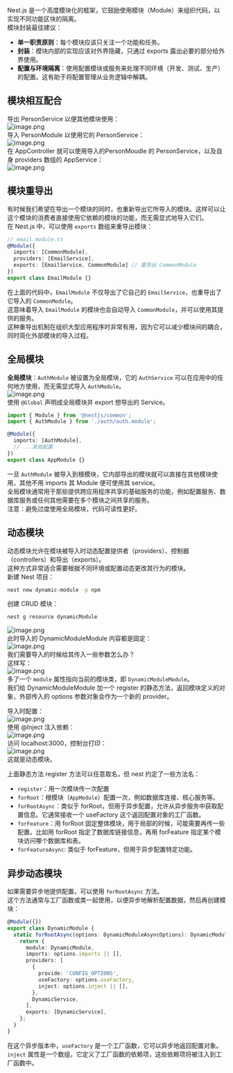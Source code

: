 Nest.js 是一个高度模块化的框架，它鼓励使用模块（Module）来组织代码，以实现不同功能区块的隔离。<br />模块封装最佳建议：

- **单一职责原则**：每个模块应该只关注一个功能和任务。
- **封装**：模块内部的实现应该对外界隐藏，只通过 exports 露出必要的部分给外界使用。
- **配置与环境隔离**：使用配置模块或服务来处理不同环境（开发、测试、生产）的配置。这有助于将配置管理从业务逻辑中解耦。

## 模块相互配合
导出 PersonService 以便其他模块使用：<br />![image.png](https://cdn.nlark.com/yuque/0/2023/png/21596389/1686379242835-e4d3c3e7-a43f-4fc3-9586-c20f123033c7.png#averageHue=%23302d2a&clientId=u1894eea0-95ac-4&from=paste&height=271&id=BeK8Y&originHeight=542&originWidth=1204&originalType=binary&ratio=2&rotation=0&showTitle=false&size=97513&status=done&style=none&taskId=u040c026f-b359-4d5a-808f-c2ecdb59e34&title=&width=602)<br />导入 PersonModule 以使用它的 PersonService：<br />![image.png](https://cdn.nlark.com/yuque/0/2023/png/21596389/1686379195086-f5a410a3-acdd-4242-95f9-fa2cba51e9a6.png#averageHue=%23302d2a&clientId=u1894eea0-95ac-4&from=paste&height=276&id=uff6fd8d7&originHeight=592&originWidth=1180&originalType=binary&ratio=2&rotation=0&showTitle=false&size=111734&status=done&style=none&taskId=udda0b1d6-bbfe-4d26-905c-33acbefe03a&title=&width=551)<br />在 AppController 就可以使用导入的PersonMoudle 的  PersonService，以及自身 providers 数组的 AppService：<br />![image.png](https://cdn.nlark.com/yuque/0/2024/png/21596389/1706860742694-da459c06-0f02-4c2f-9f73-fa2e43b0843e.png#averageHue=%23332f2b&clientId=u27d5342e-2c97-4&from=paste&height=456&id=u5dd1baa7&originHeight=698&originWidth=757&originalType=binary&ratio=1.25&rotation=0&showTitle=false&size=125254&status=done&style=none&taskId=ufb362053-1dac-4a31-93b4-99e610ba86c&title=&width=494.60003662109375)

## 模块重导出
有时候我们希望在导出一个模块的同时，也重新导出它所导入的模块。这样可以让这个模块的消费者直接使用它依赖的模块的功能，而无需显式地导入它们。<br />在 Nest.js 中，可以使用 `exports` 数组来重导出模块：
```typescript
// email.module.ts
@Module({
  imports: [CommonModule],
  providers: [EmailService],
  exports: [EmailService, CommonModule] // 重导出 CommonModule
})
export class EmailModule {}
```
在上面的代码中，`EmailModule` 不仅导出了它自己的 `EmailService`，也重导出了它导入的 `CommonModule`。<br />这意味着导入 `EmailModule` 的模块也会自动导入 `CommonModule`，并可以使用其提供的服务。<br />这种重导出机制在组织大型应用程序时非常有用，因为它可以减少模块间的耦合，同时简化外部模块的导入过程。

## 全局模块
**全局模块**：`AuthModule` 被设置为全局模块，它的 `AuthService` 可以在应用中的任何地方使用，而无需显式导入 `AuthModule`。<br />![image.png](https://cdn.nlark.com/yuque/0/2024/png/21596389/1706861294641-751b3487-5c2d-4200-b68e-5a1cd63c4cc1.png#averageHue=%23302e2c&clientId=u9a6c9c27-ab2b-4&from=paste&height=221&id=u9cf9e7c0&originHeight=276&originWidth=739&originalType=binary&ratio=1.25&rotation=0&showTitle=false&size=44631&status=done&style=none&taskId=uaeb3e9bf-06c2-4498-b6cb-8662ead6640&title=&width=591.2)<br />使用 `@Global` 声明成全局模块并 export 想导出的 Service。
```typescript
import { Module } from '@nestjs/common';
import { AuthModule } from './auth/auth.module';

@Module({
  imports: [AuthModule],
  // ...其他配置
})
export class AppModule {}
```
一旦 `AuthModule` 被导入到根模块，它内部导出的模块就可以直接在其他模块使用，其他不用 imports 其 Module 便可使用其 service。<br />全局模块通常用于那些提供跨应用程序共享的基础服务的功能，例如配置服务、数据库服务或任何其他需要在多个模块之间共享的服务。<br />注意：避免过度使用全局模块，代码可读性更好。

## 动态模块
动态模块允许在模块被导入时动态配置提供者（providers）、控制器（controllers）和导出（exports）。<br />这种方式非常适合需要根据不同环境或配置动态更改其行为的模块。<br />新建 Nest 项目：
```bash
nest new dynamic-module -p npm
```
创建 CRUD 模块：
```bash
nest g resource dynamicModule
```
![image.png](https://cdn.nlark.com/yuque/0/2024/png/21596389/1707725536164-e7022b2c-7e0e-41e5-bcfc-bafc9c9d499e.png#averageHue=%23454545&clientId=u8573c41d-9cb3-4&from=paste&height=42&id=u8c59e601&originHeight=84&originWidth=1002&originalType=binary&ratio=2&rotation=0&showTitle=false&size=22291&status=done&style=none&taskId=u4e5dae47-e64e-403c-a364-03aa3beae6f&title=&width=501)<br />此时导入的 DynamicModuleModule 内容都是固定：<br />![image.png](https://cdn.nlark.com/yuque/0/2024/png/21596389/1707725577914-3c8f00c0-0436-43d4-9b8c-8f6a8aaf1e7f.png#averageHue=%23312e2a&clientId=u8573c41d-9cb3-4&from=paste&height=151&id=u64e540cc&originHeight=302&originWidth=678&originalType=binary&ratio=2&rotation=0&showTitle=false&size=46641&status=done&style=none&taskId=ub24279cc-5eb4-40ac-a865-88998651e9c&title=&width=339)<br />我们需要导入的时候给其传入一些参数怎么办？<br />这样写：<br />![image.png](https://cdn.nlark.com/yuque/0/2024/png/21596389/1707726565065-e102a581-6186-4deb-b7e0-de92b8ac654c.png#averageHue=%232e2c2a&clientId=u8573c41d-9cb3-4&from=paste&height=439&id=uafeebf0f&originHeight=878&originWidth=1320&originalType=binary&ratio=2&rotation=0&showTitle=false&size=113449&status=done&style=none&taskId=ua790c6d5-3263-4a2a-a78a-058aad31bfe&title=&width=660)<br />多了一个 `module` 属性指向当前的模块类，即 `DynamicModuleModule`。<br />我们给 DynamicModuleModule 加一个 register 的静态方法，返回模块定义的对象，外部传入的 options 参数对象会作为一个新的 provider。

导入时配置：<br />![image.png](https://cdn.nlark.com/yuque/0/2024/png/21596389/1707726815119-cab5eb5e-50c9-4dc3-abbe-b5ace1cde0b6.png#averageHue=%23312e2a&clientId=u8573c41d-9cb3-4&from=paste&height=289&id=ubd0d7224&originHeight=578&originWidth=724&originalType=binary&ratio=2&rotation=0&showTitle=false&size=61696&status=done&style=none&taskId=u2aec81b6-569c-47db-88a6-09d91140ac2&title=&width=362)<br />使用 @Inject 注入依赖：<br />![image.png](https://cdn.nlark.com/yuque/0/2024/png/21596389/1707726869224-9759d903-0576-485c-9409-ef71e4068fb5.png#averageHue=%232f2d2b&clientId=u8573c41d-9cb3-4&from=paste&height=357&id=u793f9b3f&originHeight=714&originWidth=1648&originalType=binary&ratio=2&rotation=0&showTitle=false&size=115558&status=done&style=none&taskId=ubaf1cb19-578c-4860-9152-661a75c9162&title=&width=824)<br />访问 localhost:3000，控制台打印：<br />![image.png](https://cdn.nlark.com/yuque/0/2024/png/21596389/1707726936820-dcd649e0-2910-47d3-b7e6-70e584539dd0.png#averageHue=%233e3e3e&clientId=u8573c41d-9cb3-4&from=paste&height=16&id=u10fd2fcf&originHeight=32&originWidth=578&originalType=binary&ratio=2&rotation=0&showTitle=false&size=7402&status=done&style=none&taskId=u44492fa2-267c-48bc-b613-d40177a933b&title=&width=289)<br />这就是动态模块。

上面静态方法 register 方法可以任意取名，但 nest 约定了一些方法名：

- `register`：用一次模块传一次配置
- `forRoot`：根模块（`AppModule`）配置一次，例如数据库连接、核心服务等。
- `forRootAsync`：类似于 forRoot，但用于异步配置，允许从异步服务中获取配置信息。它通常接收一个 useFactory 这个返回配置对象的工厂函数。
- `forFeature`：用 forRoot 固定整体模块，用于局部的时候，可能需要再传一些配置。比如用 forRoot 指定了数据库链接信息，再用 forFeature 指定某个模块访问哪个数据库和表。
- `forFeatureAsync`: 类似于 forFeature，但用于异步配置特定功能。

## 异步动态模块
如果需要异步地提供配置，可以使用 `forRootAsync` 方法。<br />这个方法通常与工厂函数或类一起使用，以便异步地解析配置数据，然后再创建模块：
```typescript
@Module({})
export class DynamicModule {
  static forRootAsync(options: DynamicModuleAsyncOptions): DynamicModule {
    return {
      module: DynamicModule,
      imports: options.imports || [],
      providers: [
        {
          provide: 'CONFIG_OPTIONS',
          useFactory: options.useFactory,
          inject: options.inject || [],
        },
        DynamicService,
      ],
      exports: [DynamicService],
    };
  }
}
```
在这个异步版本中，`useFactory` 是一个工厂函数，它可以异步地返回配置对象。<br />`inject` 属性是一个数组，它定义了工厂函数的依赖项，这些依赖项将被注入到工厂函数中。
